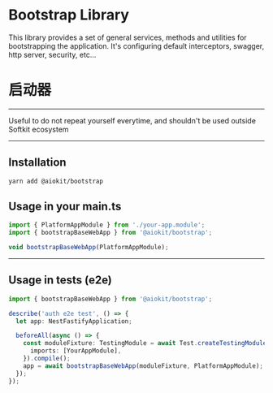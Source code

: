 # Bootstrap Library

This library provides a set of general services, methods and utilities for bootstrapping the application.
It's configuring default interceptors, swagger, http server, security, etc...

#  启动器



---

Useful to do not repeat yourself everytime, and shouldn't be used outside Softkit ecosystem

---

## Installation

```bash
yarn add @aiokit/bootstrap
```

## Usage in your main.ts

```typescript
import { PlatformAppModule } from './your-app.module';
import { bootstrapBaseWebApp } from '@aiokit/bootstrap';

void bootstrapBaseWebApp(PlatformAppModule);
```

---

## Usage in tests (e2e)

```typescript
import { bootstrapBaseWebApp } from '@aiokit/bootstrap';

describe('auth e2e test', () => {
  let app: NestFastifyApplication;

  beforeAll(async () => {
    const moduleFixture: TestingModule = await Test.createTestingModule({
      imports: [YourAppModule],
    }).compile();
    app = await bootstrapBaseWebApp(moduleFixture, PlatformAppModule);
  });
});
```

